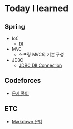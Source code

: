 # Today I learned
## Spring
* IoC
  * [DI](spring/ioc/di.md)
* MVC
  * 스프링 MVC의 기본 구성
* JDBC
  * [JDBC DB Connection](spring/jdbc/connection.md)

## Codeforces
* [문제 풀이](codeforces/README.md)
## ETC
* [Markdown 문법](etc/md.md)